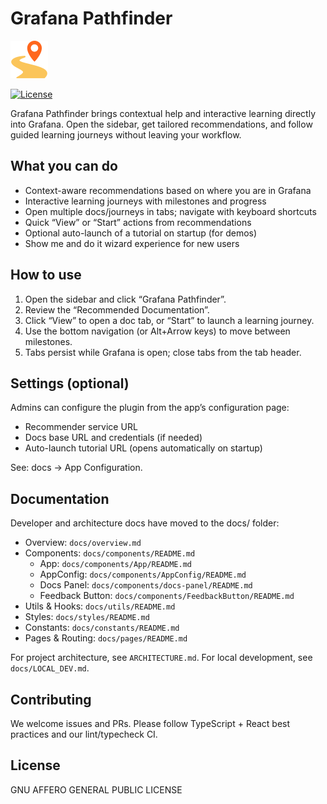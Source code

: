 # Grafana Pathfinder

![Grafana Pathfinder](https://github.com/grafana/docs-plugin/blob/main/src/img/logo.svg)

[![License](https://img.shields.io/github/license/grafana/docs-plugin)](LICENSE)

Grafana Pathfinder brings contextual help and interactive learning directly into Grafana. Open the sidebar, get tailored recommendations, and follow guided learning journeys without leaving your workflow.

## What you can do

- Context-aware recommendations based on where you are in Grafana
- Interactive learning journeys with milestones and progress
- Open multiple docs/journeys in tabs; navigate with keyboard shortcuts
- Quick “View” or “Start” actions from recommendations
- Optional auto-launch of a tutorial on startup (for demos)
- Show me and do it wizard experience for new users

## How to use

1. Open the sidebar and click “Grafana Pathfinder”.
2. Review the “Recommended Documentation”.
3. Click “View” to open a doc tab, or “Start” to launch a learning journey.
4. Use the bottom navigation (or Alt+Arrow keys) to move between milestones.
5. Tabs persist while Grafana is open; close tabs from the tab header.

## Settings (optional)

Admins can configure the plugin from the app’s configuration page:

- Recommender service URL
- Docs base URL and credentials (if needed)
- Auto-launch tutorial URL (opens automatically on startup)

See: docs → App Configuration.

## Documentation

Developer and architecture docs have moved to the docs/ folder:

- Overview: `docs/overview.md`
- Components: `docs/components/README.md`
  - App: `docs/components/App/README.md`
  - AppConfig: `docs/components/AppConfig/README.md`
  - Docs Panel: `docs/components/docs-panel/README.md`
  - Feedback Button: `docs/components/FeedbackButton/README.md`
- Utils & Hooks: `docs/utils/README.md`
- Styles: `docs/styles/README.md`
- Constants: `docs/constants/README.md`
- Pages & Routing: `docs/pages/README.md`

For project architecture, see `ARCHITECTURE.md`.
For local development, see `docs/LOCAL_DEV.md`.

## Contributing

We welcome issues and PRs. Please follow TypeScript + React best practices and our lint/typecheck CI.

## License

GNU AFFERO GENERAL PUBLIC LICENSE
